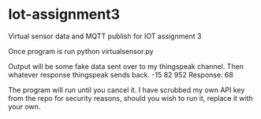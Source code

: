# Iot-assignment3
Virtual sensor data and MQTT publish for IOT assignment 3

Once program is run 
python virtualsensor.py

Output will be some fake data sent over to my thingspeak channel. Then whatever response thingspeak sends back.
-15 82 952
Response: 68

The program will run until you cancel it.
I have scrubbed my own API key from the repo for security reasons, should you wish to run it, replace it with your own.
